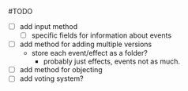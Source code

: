 #TODO
- [ ] add input method
  - [ ] specific fields for information about events
- [ ] add method for adding multiple versions
  - store each event/effect as a folder?
    - probably just effects, events not as much.
- [ ] add method for objecting
- [ ] add voting system?
